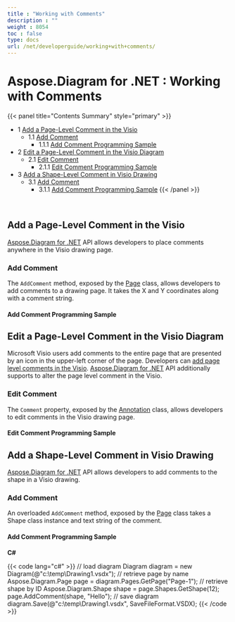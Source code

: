 ```yaml
---
title : "Working with Comments" 
description : "" 
weight : 8054 
toc : false
type: docs
url: /net/developerguide/working+with+comments/
---
```


# Aspose.Diagram for .NET : Working with Comments


{{< panel title="Contents Summary" style="primary" >}}
*   1 [Add a Page-Level Comment in the Visio](#add-a-page-level-comment-in-the-visio)
    *   1.1 [Add Comment](#add-comment)
        *   1.1.1 [Add Comment Programming Sample](#add-comment-programming-sample)
*   2 [Edit a Page-Level Comment in the Visio Diagram](#edit-a-page-level-comment-in-the-visio-diagram)
    *   2.1 [Edit Comment](#edit-comment)
        *   2.1.1 [Edit Comment Programming Sample](#edit-comment-programming-sample)
*   3 [Add a Shape-Level Comment in Visio Drawing](#add-a-shape-level-comment-in-visio-drawing)
    *   3.1 [Add Comment](#add-comment)
        *   3.1.1 [Add Comment Programming Sample](#add-comment-programming-sample)
{{< /panel >}}
 

 

## Add a Page-Level Comment in the Visio

[Aspose.Diagram for .NET](https://www.aspose.com/products/diagram/net) API allows developers to place comments anywhere in the Visio drawing page.

### Add Comment

The `AddComment` method, exposed by the [Page](http://www.aspose.com/api/net/diagram/aspose.diagram/page) class, allows developers to add comments to a drawing page. It takes the X and Y coordinates along with a comment string.

#### Add Comment Programming Sample

## Edit a Page-Level Comment in the Visio Diagram

Microsoft Visio users add comments to the entire page that are presented by an icon in the upper-left corner of the page. Developers can [add page level comments in the Visio](/pages/createpage.action?spaceKey=diagramnet&title=Add+a+Page-Level+Comment+in+the+Visio&linkCreation=true&fromPageId=18350768). [Aspose.Diagram for .NET](http://www.aspose.com/.net/diagram-component.aspx) API additionally supports to alter the page level comment in the Visio.

### Edit Comment

The `Comment` property, exposed by the [Annotation](http://www.aspose.com/api/net/diagram/aspose.diagram/annotation) class, allows developers to edit comments in the Visio drawing page.

#### Edit Comment Programming Sample

## Add a Shape-Level Comment in Visio Drawing

[Aspose.Diagram for .NET](https://www.aspose.com/products/diagram/net) API allows developers to add comments to the shape in a Visio drawing.

### Add Comment

An overloaded `AddComment` method, exposed by the [Page](http://www.aspose.com/api/net/diagram/aspose.diagram/page) class takes a Shape class instance and text string of the comment.

#### Add Comment Programming Sample

**C#**

{{< code lang="c#" >}}
// load diagram
Diagram diagram = new Diagram(@"c:\temp\Drawing1.vsdx");
// retrieve page by name
Aspose.Diagram.Page page = diagram.Pages.GetPage("Page-1");
// retrieve shape by ID
Aspose.Diagram.Shape shape = page.Shapes.GetShape(12);
page.AddComment(shape, "Hello");
// save diagram
diagram.Save(@"c:\temp\Drawing1.vsdx", SaveFileFormat.VSDX);
{{< /code >}}

